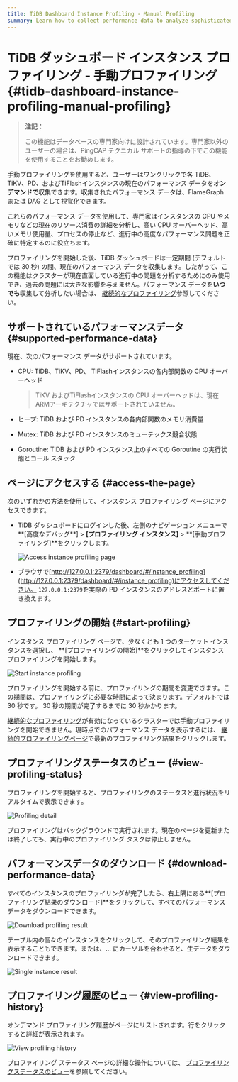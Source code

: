 ```yaml
---
title: TiDB Dashboard Instance Profiling - Manual Profiling
summary: Learn how to collect performance data to analyze sophisticated problems.
---
```


# TiDB ダッシュボード インスタンス プロファイリング - 手動プロファイリング {#tidb-dashboard-instance-profiling-manual-profiling}

> **注記：**
>
> この機能はデータベースの専門家向けに設計されています。専門家以外のユーザーの場合は、PingCAP テクニカル サポートの指導の下でこの機能を使用することをお勧めします。

手動プロファイリングを使用すると、ユーザーはワンクリックで各 TiDB、TiKV、PD、およびTiFlashインスタンスの現在のパフォーマンス データを**オンデマンドで**収集できます。収集されたパフォーマンス データは、FlameGraph または DAG として視覚化できます。

これらのパフォーマンス データを使用して、専門家はインスタンスの CPU やメモリなどの現在のリソース消費の詳細を分析し、高い CPU オーバーヘッド、高いメモリ使用量、プロセスの停止など、進行中の高度なパフォーマンス問題を正確に特定するのに役立ちます。

プロファイリングを開始した後、TiDB ダッシュボードは一定期間 (デフォルトでは 30 秒) の間、現在のパフォーマンス データを収集します。したがって、この機能はクラスターが現在直面している進行中の問題を分析するためにのみ使用でき、過去の問題には大きな影響を与えません。パフォーマンス データを**いつでも**収集して分析したい場合は、 [継続的なプロファイリング](/dashboard/continuous-profiling.md)参照してください。

## サポートされているパフォーマンスデータ {#supported-performance-data}

現在、次のパフォーマンス データがサポートされています。

-   CPU: TiDB、TiKV、PD、 TiFlashインスタンスの各内部関数の CPU オーバーヘッド

    > TiKV およびTiFlashインスタンスの CPU オーバーヘッドは、現在 ARMアーキテクチャではサポートされていません。

-   ヒープ: TiDB および PD インスタンスの各内部関数のメモリ消費量

-   Mutex: TiDB および PD インスタンスのミューテックス競合状態

-   Goroutine: TiDB および PD インスタンス上のすべての Goroutine の実行状態とコール スタック

## ページにアクセスする {#access-the-page}

次のいずれかの方法を使用して、インスタンス プロファイリング ページにアクセスできます。

-   TiDB ダッシュボードにログインした後、左側のナビゲーション メニューで**[高度なデバッグ**] &gt; **[プロファイリング インスタンス]** &gt; **[手動プロファイリング]**をクリックします。

    ![Access instance profiling page](https://docs-download.pingcap.com/media/images/docs/dashboard/dashboard-profiling-access.png)

-   ブラウザで[http://127.0.0.1:2379/dashboard/#/instance_profiling](http://127.0.0.1:2379/dashboard/#/instance_profiling)にアクセスしてください。 `127.0.0.1:2379`を実際の PD インスタンスのアドレスとポートに置き換えます。

## プロファイリングの開始 {#start-profiling}

インスタンス プロファイリング ページで、少なくとも 1 つのターゲット インスタンスを選択し、 **[プロファイリングの開始]**をクリックしてインスタンス プロファイリングを開始します。

![Start instance profiling](https://docs-download.pingcap.com/media/images/docs/dashboard/dashboard-profiling-start.png)

プロファイリングを開始する前に、プロファイリングの期間を変更できます。この期間は、プロファイリングに必要な時間によって決まります。デフォルトでは 30 秒です。 30 秒の期間が完了するまでに 30 秒かかります。

[継続的なプロファイリング](/dashboard/continuous-profiling.md)が有効になっているクラスターでは手動プロファイリングを開始できません。現時点でのパフォーマンス データを表示するには、 [継続的プロファイリングページ](/dashboard/continuous-profiling.md#access-the-page)で最新のプロファイリング結果をクリックします。

## プロファイリングステータスのビュー {#view-profiling-status}

プロファイリングを開始すると、プロファイリングのステータスと進行状況をリアルタイムで表示できます。

![Profiling detail](https://docs-download.pingcap.com/media/images/docs/dashboard/dashboard-profiling-view-progress.png)

プロファイリングはバックグラウンドで実行されます。現在のページを更新または終了しても、実行中のプロファイリング タスクは停止しません。

## パフォーマンスデータのダウンロード {#download-performance-data}

すべてのインスタンスのプロファイリングが完了したら、右上隅にある**[プロファイリング結果のダウンロード]**をクリックして、すべてのパフォーマンス データをダウンロードできます。

![Download profiling result](https://docs-download.pingcap.com/media/images/docs/dashboard/dashboard-profiling-download.png)

テーブル内の個々のインスタンスをクリックして、そのプロファイリング結果を表示することもできます。または、... にカーソルを合わせると、生データをダウンロードできます。

![Single instance result](https://docs-download.pingcap.com/media/images/docs/dashboard/dashboard-profiling-view-single.png)

## プロファイリング履歴のビュー {#view-profiling-history}

オンデマンド プロファイリング履歴がページにリストされます。行をクリックすると詳細が表示されます。

![View profiling history](https://docs-download.pingcap.com/media/images/docs/dashboard/dashboard-profiling-history.png)

プロファイリング ステータス ページの詳細な操作については、 [プロファイリングステータスのビュー](#view-profiling-status)を参照してください。

